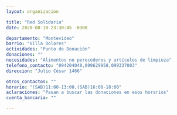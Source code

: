 ```yaml
---
layout: organizacion

title: "Red Solidaria"
date: 2020-08-10 23:30:45 -0300

departamento: "Montevideo"
barrio: "Villa Dolores"
actividades: "Punto de Donación"
donaciones: ""
necesidades: "Alimentos no perecederos y artículos de limpieza"
telefono_contacto: "094204040,099629958,099337003"
direccion: "Julio César 1466"

otros_contactos: ""
horario: "(SAB)11:00-13:00,(SAB)16:00-18:00"
aclaraciones: "Pasan a buscar las donaciones en esos horarios"
cuenta_bancaria: ""

---
```

